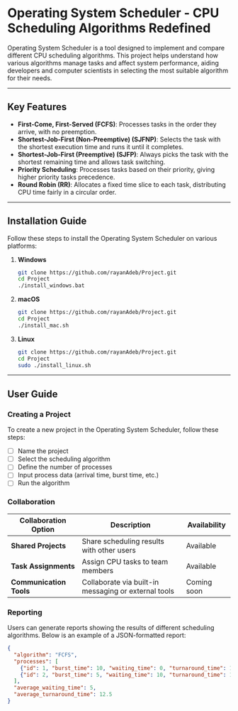 # Operating System Scheduler - CPU Scheduling Algorithms Redefined

Operating System Scheduler is a tool designed to implement and compare different CPU scheduling algorithms. This project helps understand how various algorithms manage tasks and affect system performance, aiding developers and computer scientists in selecting the most suitable algorithm for their needs.

---

## Key Features

- **First-Come, First-Served (FCFS)**: Processes tasks in the order they arrive, with no preemption.
- **Shortest-Job-First (Non-Preemptive) (SJFNP)**: Selects the task with the shortest execution time and runs it until it completes.
- **Shortest-Job-First (Preemptive) (SJFP)**: Always picks the task with the shortest remaining time and allows task switching.
- **Priority Scheduling**: Processes tasks based on their priority, giving higher priority tasks precedence.
- **Round Robin (RR)**: Allocates a fixed time slice to each task, distributing CPU time fairly in a circular order.

---

## Installation Guide

Follow these steps to install the Operating System Scheduler on various platforms:

1. **Windows**
    ```bash
    git clone https://github.com/rayanAdeb/Project.git
    cd Project
    ./install_windows.bat
    ```

2. **macOS**
    ```bash
    git clone https://github.com/rayanAdeb/Project.git
    cd Project
    ./install_mac.sh
    ```

3. **Linux**
    ```bash
    git clone https://github.com/rayanAdeb/Project.git
    cd Project
    sudo ./install_linux.sh
    ```

---

## User Guide

### Creating a Project
To create a new project in the Operating System Scheduler, follow these steps:

- [ ] Name the project
- [ ] Select the scheduling algorithm
- [ ] Define the number of processes
- [ ] Input process data (arrival time, burst time, etc.)
- [ ] Run the algorithm

### Collaboration

| Collaboration Option   | Description                                           | Availability |
|------------------------|-------------------------------------------------------|--------------|
| **Shared Projects**     | Share scheduling results with other users             | Available    |
| **Task Assignments**    | Assign CPU tasks to team members                      | Available    |
| **Communication Tools** | Collaborate via built-in messaging or external tools  | Coming soon  |

### Reporting

Users can generate reports showing the results of different scheduling algorithms. Below is an example of a JSON-formatted report:

```json
{
  "algorithm": "FCFS",
  "processes": [
    {"id": 1, "burst_time": 10, "waiting_time": 0, "turnaround_time": 10},
    {"id": 2, "burst_time": 5, "waiting_time": 10, "turnaround_time": 15}
  ],
  "average_waiting_time": 5,
  "average_turnaround_time": 12.5
}
```
